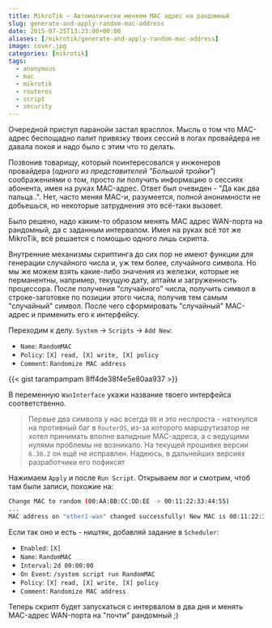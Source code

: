 ```yaml
---
title: MikroTik — Автоматически меняем MAC адрес на рандомный
slug: generate-and-apply-random-mac-address
date: 2015-07-25T13:23:00+00:00
aliases: [/mikrotik/generate-and-apply-random-mac-address]
image: cover.jpg
categories: [mikrotik]
tags:
  - anonymous
  - mac
  - mikrotik
  - routeros
  - script
  - security
---
```


Очередной приступ паранойи застал врасплох. Мысль о том что MAC-адрес беспощадно палит привязку твоих сессий в логах провайдера не давала покоя и надо было с этим что то делать.

Позвонив товарищу, который поинтересовался у инженеров провайдера (_одного из представителей "Большой тройки"_) соображениями о том, просто ли получить информацию о сессиях абонента, имея на руках MAC-адрес. Ответ был очевиден - "Да как два пальца..". Нет, часто меняя MAC-и, разумеется, полной анонимности не добьешься, но некоторые затруднения это всё-таки вызовет.

<!--more-->

Было решено, надо каким-то образом менять MAC адрес WAN-порта на рандомный, да с заданным интервалом. Имея на руках всё тот же MikroTik, всё решается с помощью одного лишь скрипта.

Внутренние механизмы скриптинга до сих пор не имеют функции для генерации случайного числа и, уж тем более, случайного символа. Но мы же можем взять какие-либо значения из железки, которые не перманентны, например, текущую дату, аптайм и загруженность процессора. После получения "случайного" числа, получить символ в строке-заготовке по позиции этого числа, получив тем самым "случайный" символ. После чего сформировать "случайный" MAC-адрес и применить его к интерфейсу.

Переходим к делу. `System` &rarr; `Scripts` &rarr; `Add New`:

- `Name`: `RandomMAC`
- `Policy`: `[X] read, [X] write, [X] policy`
- `Comment`: `Randomize MAC address`

{{< gist tarampampam 8ff4de38f4e5e80aa937 >}}

В переменную `WanInterface` укажи название твоего интерфейса соответственно.

> Первые два символа у нас всегда `00` и это неспроста - наткнулся на противный баг в `RouterOS`, из-за которого маршрутизатор не хотел принимать вполне валидные MAC-адреса, а с ведущими нулями проблемы не возникало. На текущей прошивке версии `6.30.2` он ещё не исправлен. Надеюсь, в дальнейших версиях разработчики его пофиксят

Нажимаем `Apply` и после `Run Script`. Открываем лог и смотрим, чтоб там были записи, похожие на:

```bash
Change MAC to random (00:AA:BB:CC:DD:EE -> 00:11:22:33:44:55)
...
MAC address on "ether1-wan" changed successfully! New MAC is 00:11:22:33:44:55
```

Если так оно и есть - ништяк, добавляй задание в `Scheduler`:

- `Enabled`: `[X]`
- `Name`: `RandomMAC`
- `Interval`: `2d 00:00:00`
- `On Event`: `/system script run RandomMAC`
- `Policy`: `[X] read, [X] write, [X] policy`
- `Comment`: `Randomize MAC address`

Теперь скрипт будет запускаться с интервалом в два дня и менять MAC-адрес WAN-порта на "почти" рандомный ;)
